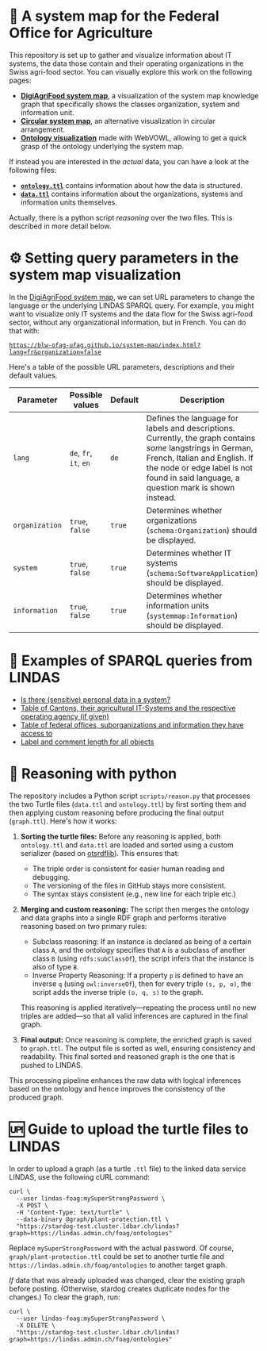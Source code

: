 # 🧭 A system map for the Federal Office for Agriculture

This repository is set up to gather and visualize information about IT systems, the data those contain and their operating organizations in the Swiss agri-food sector. You can visually explore this work on the following pages:

- [**DigiAgriFood system map**](https://blw-ofag-ufag.github.io/system-map/index.html?lang=de), a visualization of the system map knowledge graph that specifically shows the classes organization, system and information unit.
- [**Circular system map**](https://blw-ofag-ufag.github.io/system-map/circle), an alternative visualization in circular arrangement.
- [**Ontology visualization**](https://service.tib.eu/webvowl/#iri=https://raw.githubusercontent.com/blw-ofag-ufag/system-map/refs/heads/main/ontology.ttl) made with WebVOWL, allowing to get a quick grasp of the ontology underlying the system map.

If instead you are interested in the *actual* data, you can have a look at the following files:

- [**`ontology.ttl`**](ontology.ttl) contains information about how the data is structured.
- [**`data.ttl`**](data.ttl) contains information about the organizations, systems and information units themselves.

Actually, there is a python script *reasoning* over the two files. This is described in more detail below.

# ⚙️ Setting query parameters in the system map visualization

In the [DigiAgriFood system map](https://blw-ofag-ufag.github.io/system-map/index.html), we can set URL parameters to change the language or the underlying LINDAS SPARQL query. For example, you might want to visualize only IT systems and the data flow for the Swiss agri-food sector, without any organizational information, but in French. You can do that with:

[`https://blw-ofag-ufag.github.io/system-map/index.html?lang=fr&organization=false`](https://blw-ofag-ufag.github.io/system-map/index.html?lang=fr&organization=false)

Here's a table of the possible URL parameters, descriptions and their default values.

| Parameter     | Possible values | Default | Description |
|--------------|--------|---------|-------------|
| `lang`       | `de`, `fr`, `it`, `en` | `de`    | Defines the language for labels and descriptions. Currently, the graph contains *some* langstrings in German, French, Italian and English. If the node or edge label is not found in said language, a question mark is shown instead. |
| `organization` | `true`, `false` | `true` | Determines whether organizations (`schema:Organization`) should be displayed. |
| `system`     | `true`, `false` | `true` | Determines whether IT systems (`schema:SoftwareApplication`) should be displayed. |
| `information` | `true`, `false` | `true` | Determines whether information units (`systemmap:Information`) should be displayed. |

# 🔎 Examples of SPARQL queries from LINDAS

- [Is there (sensitive) personal data in a system?](https://s.zazuko.com/2xyqSxz)
- [Table of Cantons, their agricultural IT-Systems and the respective operating agency (if given)](https://s.zazuko.com/2vz9Y8X)
- [Table of federal offices, suborganizations and information they have access to](https://s.zazuko.com/2Upq8Qj)
- [Label and comment length for all objects](https://s.zazuko.com/2aYzkVt)

# 💭 Reasoning with python

The repository includes a Python script `scripts/reason.py` that processes the two Turtle files (`data.ttl` and `ontology.ttl`) by first sorting them and then applying custom reasoning before producing the final output (`graph.ttl`). Here's how it works:

1. **Sorting the turtle files:** Before any reasoning is applied, both `ontology.ttl` and `data.ttl` are loaded and sorted using a custom serializer (based on [otsrdflib](https://pypi.org/project/otsrdflib/)). This ensures that:
   
   - The triple order is consistent for easier human reading and debugging.
   - The versioning of the files in GitHub stays more consistent.
   - The syntax stays consistent (e.g., new line for each triple etc.)

2. **Merging and custom reasoning:** The script then merges the ontology and data graphs into a single RDF graph and performs iterative reasoning based on two primary rules:
   
   - Subclass reasoning: If an instance is declared as being of a certain class `A`, and the ontology specifies that `A` is a subclass of another class `B` (using `rdfs:subClassOf`), the script infers that the instance is also of type `B`.   
   - Inverse Property Reasoning: If a property `p` is defined to have an inverse `q` (using `owl:inverseOf`), then for every triple `(s, p, o)`, the script adds the inverse triple `(o, q, s)` to the graph.

   This reasoning is applied iteratively—repeating the process until no new triples are added—so that all valid inferences are captured in the final graph.

3. **Final output:** Once reasoning is complete, the enriched graph is saved to `graph.ttl`. The output file is sorted as well, ensuring consistency and readability. This final sorted and reasoned graph is the one that is pushed to LINDAS.

This processing pipeline enhances the raw data with logical inferences based on the ontology and hence improves the consistency of the produced graph.

# 🆙 Guide to upload the turtle files to LINDAS

In order to upload a graph (as a turtle `.ttl` file) to the linked data service LINDAS, use the following cURL command:

```curl
curl \
  --user lindas-foag:mySuperStrongPassword \
  -X POST \
  -H "Content-Type: text/turtle" \
  --data-binary @graph/plant-protection.ttl \
  "https://stardog-test.cluster.ldbar.ch/lindas?graph=https://lindas.admin.ch/foag/ontologies"
```

Replace `mySuperStrongPassword` with the actual password. Of course, `graph/plant-protection.ttl` could be set to another turtle file and `https://lindas.admin.ch/foag/ontologies` to another target graph.

*If* data that was already uploaded was changed, clear the existing graph before posting. (Otherwise, stardog creates duplicate nodes for the changes.) To clear the graph, run:

```curl
curl \
  --user lindas-foag:mySuperStrongPassword \
  -X DELETE \
  "https://stardog-test.cluster.ldbar.ch/lindas?graph=https://lindas.admin.ch/foag/ontologies"
```

